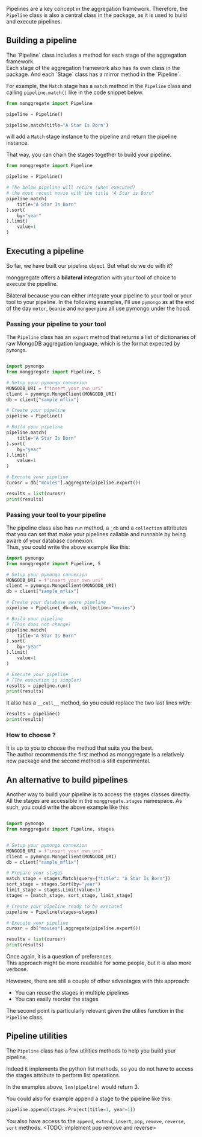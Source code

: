 
Pipelines are a key concept in the aggregation framework.
Therefore, the  `Pipeline` class is also a central class in the package<include link to api reference later on>, as it is used to build and execute pipelines.

## **Building a pipeline**

<include link to api reference later on>
The `Pipeline` class includes a method for each stage of the aggregation framework.<br>
Each stage of the aggregation framework also has its own class in the package.
And each `Stage` class has a mirror method in the `Pipeline`.

For example, the `Match` stage has a `match` method in the `Pipeline` class and calling `pipeline.match()` like in the code snippet below.

```python
from monggregate import Pipeline

pipeline = Pipeline()

pipeline.match(title="A Star Is Born")
```

will add a `Match` stage instance to the pipeline and return the pipeline instance.

That way, you can chain the stages together to build your pipeline.

```python
from monggregate import Pipeline

pipeline = Pipeline()

# The below pipeline will return (when executed) 
# the most recent movie with the title "A Star is Born"
pipeline.match(
    title="A Star Is Born"
).sort(
    by="year"
).limit(
    value=1
)
```	

## **Executing a pipeline**

So far, we have built our pipeline object. But what do we do with it?

monggregate offers a **bilateral** integration with your tool of choice to execute the pipeline.

Bilateral because you can either integrate your pipeline to your tool or your tool to your pipeline.
In the following examples, I'll use `pymongo` as at the end of the day `motor`, `beanie` and `mongoengine` all use pymongo under the hood.

### **Passing your pipeline to your tool**

The `Pipeline` class has an `export` method that returns a list of dictionaries of raw MongoDB aggregation language, which is the format expected by `pymongo`.

```python

import pymongo
from monggregate import Pipeline, S

# Setup your pymongo connexion
MONGODB_URI = f"insert_your_own_uri"
client = pymongo.MongoClient(MONGODB_URI)
db = client["sample_mflix"]

# Create your pipeline
pipeline = Pipeline()

# Build your pipeline
pipeline.match(
    title="A Star Is Born"
).sort(
    by="year"
).limit(
    value=1
)

# Execute your pipeline
curosr = db["movies"].aggregate(pipeline.export())

results = list(curosr)
print(results)
```
### **Passing your tool to your pipeline**

The pipeline class also has `run` method, a `_db` and a `collection` attributes that you can set that make your pipelines callable and runnable by being aware of your database connexion.<br>
Thus, you could write the above example like this:

```python
import pymongo
from monggregate import Pipeline, S

# Setup your pymongo connexion
MONGODB_URI = f"insert_your_own_uri"
client = pymongo.MongoClient(MONGODB_URI)
db = client["sample_mflix"]

# Create your database aware pipeline
pipeline = Pipeline(_db=db, collection="movies") 

# Build your pipeline
# (This does not change)
pipeline.match(
    title="A Star Is Born"
).sort(
    by="year"
).limit(
    value=1
)

# Execute your pipeline
# (The execution is simpler)
results = pipeline.run()
print(results)
```

It also has a `__call__` method, so you could  replace the two last lines with:

```python
results = pipeline()
print(results)
```

### **How to choose ?**

It is up to you to choose the method that suits you the best.<br> 
The author recommends the first method as monggregate is a relatively new package and the second method is still experimental.

## **An alternative to build pipelines**

Another way to build your pipeline is to access the stages classes directly. All the stages are accessible in the `monggregate.stages` namespace.
As such, you could write the above example like this:

```python

import pymongo
from monggregate import Pipeline, stages


# Setup your pymongo connexion
MONGODB_URI = f"insert_your_own_uri"
client = pymongo.MongoClient(MONGODB_URI)
db = client["sample_mflix"]

# Prepare your stages
match_stage = stages.Match(query={"title": "A Star Is Born"})
sort_stage = stages.Sort(by="year")
limit_stage = stages.Limit(value=1)
stages = [match_stage, sort_stage, limit_stage]

# Create your pipeline ready to be executed
pipeline = Pipeline(stages=stages)

# Execute your pipeline
curosr = db["movies"].aggregate(pipeline.export())

results = list(curosr)
print(results)

```
Once again, it is a question of preferences.<br>
This approach might be more readable for some people, but it is also more verbose.<br>

Howevere, there are still a couple of other advantages with this approach:

* You can reuse the stages in multiple pipelines
* You can easily reorder the stages

The second point is particularly relevant given the utilies function in the `Pipeline` class.

## **Pipeline utilities**

The `Pipeline` class has a few utilities methods to help you build your pipeline.

Indeed it implements the python list methods, so you do not have to access the stages attribute to perform list operations.

In the examples above, `len(pipeline)` would return 3.

You could also for example append a stage to the pipeline like this:

```python
pipeline.append(stages.Project(title=1, year=1))
```

You also have access to the `append`, `extend`, `insert`, `pop`, `remove`, `reverse`, `sort` methods. <TODO: implement pop remove and reverse>



